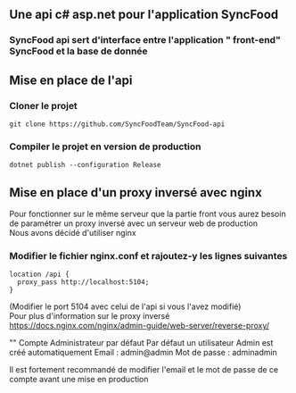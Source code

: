 ## Une api c# asp.net pour l'application SyncFood

### SyncFood api sert d'interface entre l'application " front-end" SyncFood et la base de donnée

## Mise en place de l'api

### Cloner le projet
```
git clone https://github.com/SyncFoodTeam/SyncFood-api
```
### Compiler le projet en version de production
```
dotnet publish --configuration Release
```

## Mise en place d'un proxy inversé avec nginx
Pour fonctionner sur le même serveur que la partie front vous aurez besoin de paramétrer un proxy inversé avec un serveur web de production  
Nous avons décidé d'utiliser nginx  

### Modifier le fichier nginx.conf et rajoutez-y les lignes suivantes
```
location /api {
  proxy_pass http://localhost:5104;
}
```
(Modifier le port 5104 avec celui de l'api si vous l'avez modifié)  
Pour plus d'information sur le proxy inversé  
https://docs.nginx.com/nginx/admin-guide/web-server/reverse-proxy/

"" Compte Administrateur par défaut
Par défaut un utilisateur Admin est créé automatiquement
Email : admin@admin
Mot de passe : adminadmin

Il est fortement recommandé de modifier l'email et le mot de passe de ce compte avant une mise en production
